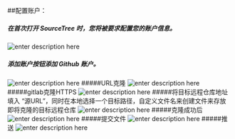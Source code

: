 ##配置账户：

 ##### 在首次打开 SourceTree 时，您将被要求配置您的账户信息。
![enter description here](./images/1703231472343.jpg)
 #####  添加账户按钮添加 Github 账户。
![enter description here](./images/WechatIMG16.jpg)
#####URL克隆
![enter description here](./attachments/3)
#####gitlab克隆HTTPS
![enter description here](./attachments/4)
#####将目标远程仓库地址填入 “源URL”，同时在本地选择一个目标路径，自定义文件名来创建文件来存放即将克隆的目标远程仓库
![enter description here](./attachments/5)
#####克隆成功后
![enter description here](./attachments/6)
#####提交文件
![enter description here](./attachments/7)
#####推送
![enter description here](./attachments/8)

